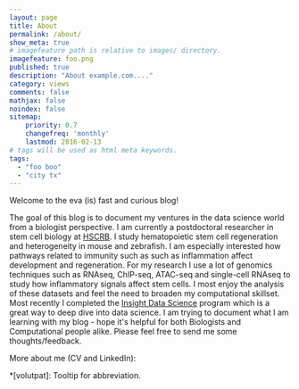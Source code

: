 ```yaml
---
layout: page
title: About
permalink: /about/
show_meta: true
# imagefeature path is relative to images/ directory.
imagefeature: foo.png
published: true
description: "About example.com...."
category: views
comments: false
mathjax: false
noindex: false
sitemap:
    priority: 0.7
    changefreq: 'monthly'
    lastmod: 2016-02-13
# tags will be used as html meta keywords.    
tags:
  - "foo boo"
  - "city tx"
---
```


Welcome to the eva (is) fast and curious blog!

The goal of this blog is to document my ventures in the data science world from a biologist perspective. I am currently a postdoctoral researcher in stem cell biology at [HSCRB](https://hscrb.harvard.edu). I study hematopoietic stem cell regeneration and heterogeneity in mouse and zebrafish. I am especially interested how pathways related to immunity such as such as inflammation affect development and regeneration. For my research I use a lot of genomics techniques such as RNAseq, ChIP-seq, ATAC-seq and single-cell RNAseq to study how inflammatory signals affect stem cells. I most enjoy the analysis of these datasets and feel the need to broaden my computational skillset. Most recently I completed the [Insight Data Science](https://www.insightdatascience.com/) program which is a great way to deep dive into data science. I am trying to document what I am learning with my blog - hope it's helpful for both Biologists and Computational people alike. Please feel free to send me some thoughts/feedback. 

More about me (CV and LinkedIn):
<span class="social-icons" style="padding-top: 10px; padding-bottom: 1px;">
<a href="{{ site.url }}/cv" title="Curriculum Vitae" class="social-icons"><i class="iconm iconm-profile" style="vertical-align: top;"></i></a>
<a href="{{ site.owner.linkedin }}" class="social-icons" title="LinkedIn profile"><i class="iconm iconm-linkedin2"></i></a>
</span>


*[volutpat]: Tooltip for abbreviation.
